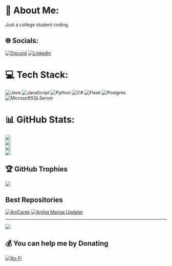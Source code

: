 # 💫 About Me:
Just a college student coding.


## 🌐 Socials:
[![Discord](https://img.shields.io/badge/Discord-%237289DA.svg?logo=discord&logoColor=white)](https://discord.gg/https://discordid.netlify.app/?id=251479989378220044) [![LinkedIn](https://img.shields.io/badge/LinkedIn-%230077B5.svg?logo=linkedin&logoColor=white)](https://linkedin.com/in/alexpett) 

# 💻 Tech Stack:
![Java](https://img.shields.io/badge/java-%23ED8B00.svg?style=flat&logo=openjdk&logoColor=white) ![JavaScript](https://img.shields.io/badge/javascript-%23323330.svg?style=flat&logo=javascript&logoColor=%23F7DF1E) ![Python](https://img.shields.io/badge/python-3670A0?style=flat&logo=python&logoColor=ffdd54) ![C#](https://img.shields.io/badge/c%23-%23239120.svg?style=flat&logo=csharp&logoColor=white) ![Flask](https://img.shields.io/badge/flask-%23000.svg?style=flat&logo=flask&logoColor=white) ![Postgres](https://img.shields.io/badge/postgres-%23316192.svg?style=flat&logo=postgresql&logoColor=white) ![MicrosoftSQLServer](https://img.shields.io/badge/Microsoft%20SQL%20Server-CC2927?style=flat&logo=microsoft%20sql%20server&logoColor=white)

# 📊 GitHub Stats:
![](https://github-readme-stats-rlalpha49s-projects.vercel.app/api?username=RLAlpha49&theme=transparent&show_icons=true)<br/>
![](https://github-readme-stats.vercel.app/api/wakatime?username=RLAlpha49&theme=transparent&layout=compact)<br/>
![](https://github-readme-stats.vercel.app/api/top-langs/?username=RLAlpha49&layout=compact&theme=transparent)<br/>
![](https://github-readme-streak-stats.herokuapp.com/?user=RLAlpha49&theme=transparent&hide_border=false)

## 🏆 GitHub Trophies
![](https://github-profile-trophy.vercel.app/?username=RLAlpha49&theme=radical&no-bg=true&title=Joined2020,Commits,Experience,Repositories,Stars,PullRequest)

## Best Repositories
[![AniCards](https://github-readme-stats.vercel.app/api/pin/?username=RLAlpha49&repo=AniCards&show_icons=true&theme=github_dark&icon_color=7c858f&description_lines_count=3)](https://github.com/RLAlpha49/AniCards)
[![Anilist Manga Updater](https://github-readme-stats.vercel.app/api/pin/?username=RLAlpha49&repo=Anilist-Manga-Updater&show_icons=true&theme=github_dark&icon_color=7c858f&description_lines_count=3)](https://github.com/RLAlpha49/Anilist-Manga-Updater)

---
[![](https://visitcount.itsvg.in/api?id=RLAlpha49&icon=2&color=1)](https://visitcount.itsvg.in)

  ## 💰 You can help me by Donating
  [![Ko-Fi](https://img.shields.io/badge/Ko--fi-F16061?style=for-the-badge&logo=ko-fi&logoColor=white)](https://ko-fi.com/alpha49) 

  
<!-- Proudly created with GPRM ( https://gprm.itsvg.in ) -->
